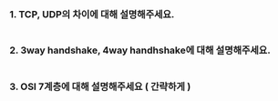 ### 1. TCP, UDP의 차이에 대해 설명해주세요.

~~~

~~~

### 2.  3way handshake, 4way handhshake에 대해 설명해주세요.

~~~

~~~

### 3. OSI 7계층에 대해 설명해주세요 ( 간략하게 )

~~~

~~~
